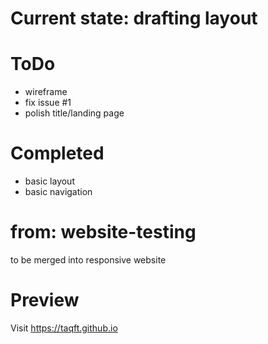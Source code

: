 # Current state: drafting layout

# ToDo
- wireframe
- fix issue #1
- polish title/landing page

# Completed
- basic layout
- basic navigation

# from: website-testing
 to be merged into responsive website

# Preview
Visit https://taqft.github.io
